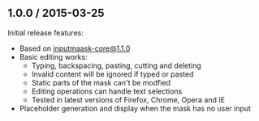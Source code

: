 ## 1.0.0 / 2015-03-25

Initial release features:

* Based on [inputmaask-core@1.1.0](https://github.com/insin/inputmask-core/blob/master/CHANGES.md#110--2015-03-25)
* Basic editing works:
  * Typing, backspacing, pasting, cutting and deleting
  * Invalid content will be ignored if typed or pasted
  * Static parts of the mask can't be modfied
  * Editing operations can handle text selections
  * Tested in latest versions of Firefox, Chrome, Opera and IE
* Placeholder generation and display when the mask has no user input
